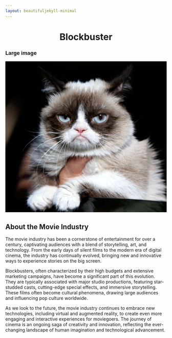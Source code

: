 ```yaml
---
layout: beautifuljekyll-minimal
---
```


<div style="text-align: center;">
    <h1>Blockbuster</h1>
</div>

### Large image

![Grumpy Cat](./img/grumpy-cat-2-2000-9fa48ba1e7d843c49b5dda77593f615d.jpg)

## About the Movie Industry

The movie industry has been a cornerstone of entertainment for over a century, captivating audiences with a blend of storytelling, art, and technology. From the early days of silent films to the modern era of digital cinema, the industry has continually evolved, bringing new and innovative ways to experience stories on the big screen.

Blockbusters, often characterized by their high budgets and extensive marketing campaigns, have become a significant part of this evolution. They are typically associated with major studio productions, featuring star-studded casts, cutting-edge special effects, and immersive storytelling. These films often become cultural phenomena, drawing large audiences and influencing pop culture worldwide.

As we look to the future, the movie industry continues to embrace new technologies, including virtual and augmented reality, to create even more engaging and interactive experiences for moviegoers. The journey of cinema is an ongoing saga of creativity and innovation, reflecting the ever-changing landscape of human imagination and technological advancement.
